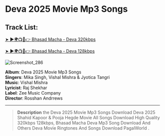 # Deva 2025 Movie Mp3 Songs
## Track List:

[➤ ►🌍📺📱👉 Bhasad Macha - Deva 320kbps](https://pagalnew.com.in/album/deva-2025-movie-mp3-songs.html)

[➤ ►🌍📺📱👉 Bhasad Macha - Deva 128kbps](https://pagalnew.com.in/bhasad-macha-deva-mika-singh-jyotica-tangri-mp3-song-download.html)

![Screenshot_286](https://github.com/user-attachments/assets/ecad647f-33fa-4f81-90e9-1c6745256c19)

**Album**: Deva 2025 Movie Mp3 Songs  
**Singers**: Mika Singh, Vishal Mishra & Jyotica Tangri  
**Music**: Vishal Mishra  
**Lyricist**: Raj Shekhar  
**Label**: Zee Music Company  
**Director**: Rosshan Andrrews

---

> **Description** the Deva 2025 Movie Mp3 Songs Download Deva 2025 Shahid Kapoor & Pooja Hegde Movie All Songs Download High Quality 320kbps 128kbps, Bhasad Macha Deva Mp3 Song Download
>  And Others Deva Movie Ringtones And Songs Download PagalWorld .

